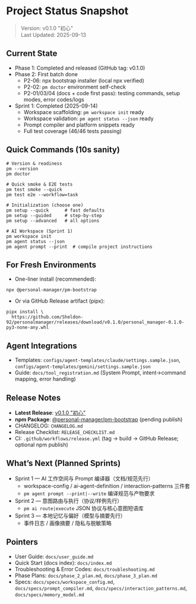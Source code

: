 # Project Status Snapshot

> Version: v0.1.0 "初心"  
> Last Updated: 2025-09-13

## Current State

- Phase 1: Completed and released (GitHub tag: v0.1.0)
- Phase 2: First batch done
  - P2-06: npx bootstrap installer (local npx verified)
  - P2-02: `pm doctor` environment self-check
  - P2-01/03/04 (docs + code first pass): testing commands, setup modes, error codes/logs
- Sprint 1: Completed (2025-09-14)
  - Workspace scaffolding: `pm workspace init` ready
  - Workspace validation: `pm agent status --json` ready
  - Prompt compiler and platform snippets ready
  - Full test coverage (46/46 tests passing)

## Quick Commands (10s sanity)

```
# Version & readiness
pm --version
pm doctor

# Quick smoke & E2E tests
pm test smoke --quick
pm test e2e --workflow=task

# Initialization (choose one)
pm setup --quick      # fast defaults
pm setup --guided     # step-by-step
pm setup --advanced   # all options

# AI Workspace (Sprint 1)
pm workspace init
pm agent status --json
pm agent prompt --print  # compile project instructions
```

## For Fresh Environments

- One-liner install (recommended):
```
npx @personal-manager/pm-bootstrap
```
- Or via GitHub Release artifact (pipx):
```
pipx install \
  https://github.com/Sheldon-92/personalmanager/releases/download/v0.1.0/personal_manager-0.1.0-py3-none-any.whl
```

## Agent Integrations

- Templates: `configs/agent-templates/claude/settings.sample.json`, `configs/agent-templates/gemini/settings.sample.json`
- Guide: `docs/tool_registration.md` (System Prompt, intent→command mapping, error handling)

## Release Notes

- **Latest Release**: [v0.1.0 "初心"](https://github.com/Sheldon-92/personalmanager/releases/tag/v0.1.0) 
- **npm Package**: [@personal-manager/pm-bootstrap](https://www.npmjs.com/package/@personal-manager/pm-bootstrap) (pending publish)
- CHANGELOG: `CHANGELOG.md`
- Release Checklist: `RELEASE_CHECKLIST.md`
- CI: `.github/workflows/release.yml` (tag → build → GitHub Release; optional npm publish)

## What’s Next (Planned Sprints)

- Sprint 1 — AI 工作空间与 Prompt 编译器（文档/规范先行）
  - workspace-config / ai-agent-definition / interaction-patterns 三件套
  - `pm agent prompt --print|--write` 编译规范与产物要求
- Sprint 2 — 意图路由与执行（协议/样例先行）
  - `pm ai route|execute` JSON 协议与核心意图短语库
- Sprint 3 — 本地记忆与偏好（模型与摘要先行）
  - 事件日志 / 画像摘要 / 隐私与脱敏策略

## Pointers

- User Guide: `docs/user_guide.md`
- Quick Start (docs index): `docs/index.md`
- Troubleshooting & Error Codes: `docs/troubleshooting.md`
- Phase Plans: `docs/phase_2_plan.md`, `docs/phase_3_plan.md`
 - Specs: `docs/specs/workspace_config.md`, `docs/specs/prompt_compiler.md`, `docs/specs/interaction_patterns.md`, `docs/specs/memory_model.md`
